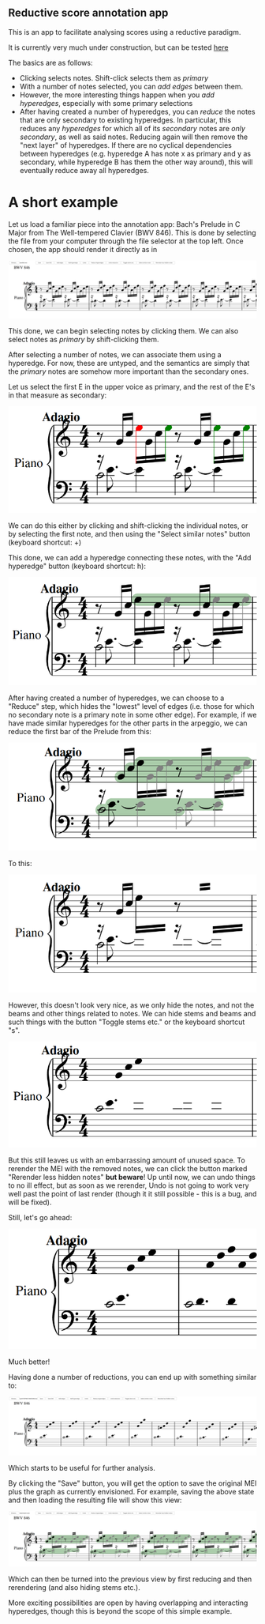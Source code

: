 ## Reductive score annotation app

This is an app to facilitate analysing scores using a reductive paradigm.

It is currently very much under construction, but can be tested [here](https://dcmlab.github.io/reductive_analysis_app/index.html)

The basics are as follows:
 
 * Clicking selects notes. Shift-click selects them as _primary_
 * With a number of notes selected, you can _add edges_ between them.
 * However, the more interesting things happen when you _add hyperedges_,
   especially with some primary selections
 * After having created a number of hyperedges, you can _reduce_ the
   notes that are only secondary to existing hyperedges. In particular,
   this reduces any _hyperedges_ for which all of its _secondary_ notes are
   _only secondary_, as well as said notes. Reducing again will then remove
   the "next layer" of hyperedges. If there are no cyclical dependencies
   between hyperedges (e.g. hyperedge A has note x as primary and y as
   secondary, while hyperedge B has them the other way around), this will
   eventually reduce away all hyperedges.

# A short example

Let us load a familiar piece into the annotation app: Bach's Prelude in C Major from The Well-tempered Clavier (BWV 846). This is done by selecting the file from your computer through the file selector at the top left. Once chosen, the app should render it directly as in

![](tutorial1.png?raw=true)

This done, we can begin selecting notes by clicking them. We can also select notes as _primary_ by shift-clicking them.

After selecting a number of notes, we can associate them using a hyperedge. For now, these are untyped, and the semantics are simply that the _primary_ notes are somehow more important than the secondary ones.

Let us select the first E in the upper voice as primary, and the rest of the E's in that measure as secondary:

![](tutorial2.png?raw=true)

We can do this either by clicking and shift-clicking the individual notes, or by selecting the first note, and then using the "Select similar notes" button (keyboard shortcut: +)

This done, we can add a hyperedge connecting these notes, with the "Add hyperedge" button (keyboard shortcut: h):

![](tutorial3.png?raw=true)

After having created a number of hyperedges, we can choose to a "Reduce" step, which hides the "lowest" level of edges (i.e. those for which no secondary note is a primary note in some other edge). For example, if we have made similar hyperedges for the other parts in the arpeggio, we can reduce the first bar of the Prelude from this:

![](tutorial4.png?raw=true)

To this:

![](tutorial5.png?raw=true)

However, this doesn't look very nice, as we only hide the notes, and not the beams and other things related to notes. We can hide stems and beams and such things with the button "Toggle stems etc." or the keyboard shortcut "s".

![](tutorial6.png?raw=true)

But this still leaves us with an embarrassing amount of unused space. To rerender the MEI with the removed notes, we can click the button marked "Rerender less hidden notes" **but beware**! Up until now, we can undo things to no ill effect, but as soon as we rerender, Undo is not going to work very well past the point of last render (though it it still possible - this is a bug, and will be fixed).

Still, let's go ahead:

![](tutorial7.png?raw=true)

Much better!

Having done a number of reductions, you can end up with something similar to:

![](tutorial8.png?raw=true)

Which starts to be useful for further analysis.

By clicking the "Save" button, you will get the option to save the original MEI plus the graph as currently envisioned. For example, saving the above state and then loading the resulting file will show this view:

![](tutorial9.png?raw=true)

Which can then be turned into the previous view by first reducing and then rerendering (and also hiding stems etc.).

More exciting possibilities are open by having overlapping and interacting hyperedges, though this is beyond the scope of this simple example.
